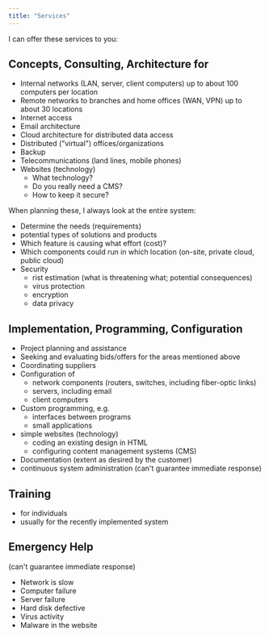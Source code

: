 ```yaml
---
title: "Services"
---
```

I can offer these services to you:

## Concepts, Consulting, Architecture for

* Internal networks (LAN, server, client computers) up to about 100 computers per location
* Remote networks to branches and home offices (WAN, VPN) up to about 30 locations
* Internet access
* Email architecture
* Cloud architecture for distributed data access
* Distributed ("virtual") offices/organizations
* Backup
* Telecommunications (land lines, mobile phones)
* Websites (technology)
  * What technology?
  * Do you really need a CMS?
  * How to keep it secure?

When planning these, I always look at the entire system: 

* Determine the needs (requirements)
* potential types of solutions and products
* Which feature is causing what effort (cost)?
* Which components could run in which location (on-site, private cloud, public cloud)
* Security
  * rist estimation (what is threatening what; potential consequences)
  * virus protection
  * encryption
  * data privacy

## Implementation, Programming, Configuration

* Project planning and assistance
* Seeking and evaluating bids/offers for the areas mentioned above
* Coordinating suppliers
* Configuration of
  * network components (routers, switches, including fiber-optic links)
  * servers, including email
  * client computers
* Custom programming, e.g.
  * interfaces between programs
  * small applications
* simple websites (technology)
  * coding an existing design in HTML
  * configuring content management systems (CMS)
* Documentation (extent as desired by the customer)
* continuous system administration (can't guarantee immediate response)

## Training

* for individuals
* usually for the recently implemented system

## Emergency Help

(can't guarantee immediate response)

* Network is slow
* Computer failure
* Server failure
* Hard disk defective
* Virus activity
* Malware in the website

